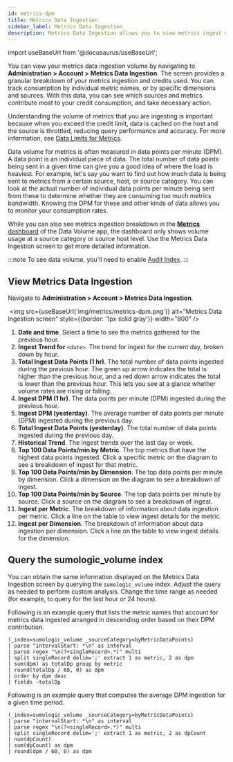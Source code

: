 ```yaml
---
id: metrics-dpm
title: Metrics Data Ingestion
sidebar_label: Metrics Data Ingestion
description: Metrics Data Ingestion allows you to view metrics ingest volumes across your teams and services to find which sources are sending metrics data. 
---
```


import useBaseUrl from '@docusaurus/useBaseUrl';

You can view your metrics data ingestion volume by navigating to **Administration > Account > Metrics Data Ingestion**. The screen provides a granular breakdown of your metrics ingestion and credits used. You can track consumption by individual metric names, or by specific dimensions and sources. With this data, you can see which sources and metrics contribute most to your credit consumption, and take necessary action. 

Understanding the volume of metrics that you are ingesting is important because when you exceed the credit limit, data is cached on the host and the source is throttled, reducing query performance and accuracy. For more information, see [Data Limits for Metrics](/docs/metrics/manage-metric-volume/data-limits-for-metrics/).

Data volume for metrics is often measured in data points per minute (DPM). A data point is an individual piece of data. The total number of data points being sent in a given time can give you a good idea of where the load is heaviest. For example, let's say you want to find out how much data is being sent to metrics from a certain source, host, or source category. You can look at the actual number of individual data points per minute being sent from these to determine whether they are consuming too much metrics bandwidth. Knowing the DPM for these and other kinds of data allows you to monitor your consumption rates.

While you can also see metrics ingestion breakdown in the [**Metrics** dashboard](/docs/integrations/sumo-apps/data-volume/#metrics) of the Data Volume app, the dashboard only shows volume usage at a source category or source host level. Use the Metrics Data Ingestion screen to get more detailed information.

:::note
To see data volume, you'll need to enable [Audit Index](/docs/manage/security/audit-indexes/audit-index).
:::
 
## View Metrics Data Ingestion

Navigate to **Administration > Account > Metrics Data Ingestion**.

 <img src={useBaseUrl('img/metrics/metrics-dpm.png')} alt="Metrics Data Ingestion screen" style={{border: '1px solid gray'}} width="800" />

1. **Date and time**. Select a time to see the metrics gathered for the previous hour. 
1. **Ingest Trend for** `<date>`. The trend for ingest for the current day, broken down by hour. 
1. **Total Ingest Data Points (1 hr)**. The total number of data points ingested during the previous hour. The green up arrow indicates the total is higher than the previous hour, and a red down arrow indicates the total is lower than the previous hour. This lets you see at a glance whether volume rates are rising or falling.
1. **Ingest DPM (1 hr)**. The data points per minute (DPM) ingested during the previous hour.
1. **Ingest DPM (yesterday)**.  The average number of data points per minute (DPM) ingested during the previous day. 
1. **Total Ingest Data Points (yesterday)**. The total number of data points ingested during the previous day.
1. **Historical Trend**. The ingest trends over the last day or week. 
1. **Top 100 Data Points/min by Metric**. The top metrics that have the highest data points ingested. Click a specific metric on the diagram to see a breakdown of ingest for that metric.  
1. **Top 100 Data Points/min by Dimension**. The top data points per minute by dimension. Click a dimension on the diagram to see a breakdown of ingest.
1. **Top 100 Data Points/min by Source**. The top data points per minute by source. Click a source on the diagram to see a breakdown of ingest.
1. **Ingest per Metric**. The breakdown of information about data ingestion per metric. Click a line on the table to view ingest details for the metric. 
1. **Ingest per Dimension**. The breakdown of information about data ingestion per dimension. Click a line on the table to view ingest details for the dimension. 

## Query the sumologic_volume index

You can obtain the same information displayed on the Metrics Data Ingestion screen by querying the `sumologic_volume` index. Adjust the query as needed to perform custom analysis. Change the time range as needed (for example, to query for the last hour or 24 hours).

Following is an example query that lists the metric names that account for metrics data ingested arranged in descending order based on their DPM contribution. 

```
(_index=sumologic_volume _sourceCategory=byMetricDataPoints) 
| parse "intervalStart: *\n" as interval 
| parse regex "\n(?<singleRecord>.*)" multi 
| split singleRecord delim=';' extract 1 as metric, 2 as dpm 
| sum(dpm) as totalDp group by metric 
| round(totalDp / 60, 0) as dpm 
| order by dpm desc 
| fields -totalDp
```
Following is an example query that computes the average DPM ingestion for a given time period.
```
(_index=sumologic_volume _sourceCategory=byMetricDataPoints)
| parse "intervalStart: *\n" as interval
| parse regex "\n(?<singleRecord>.*)" multi
| split singleRecord delim=';' extract 1 as metric, 2 as dpCount
| num(dpCount)
| sum(dpCount) as dpm
| round(dpm / 60, 0) as dpm
```
